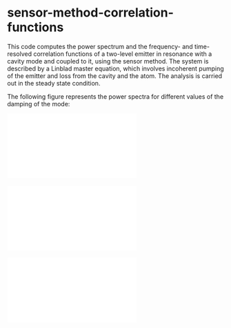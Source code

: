 # sensor-method-correlation-functions

This code computes the power spectrum and the frequency- and time-resolved correlation functions of a two-level emitter in resonance with a cavity mode and coupled to it, using the sensor method. The system is described by a Linblad master equation, which involves incoherent pumping of the emitter and loss from the cavity and the atom. The analysis is carried out in the steady state condition.

The following figure represents the power spectra for different values of the damping of the mode:

![power_spectra](power_spectrum/func_jk/ps_JC.pdf)

![g2(0)](second_order_g/frequency_resolved/g2_JC.pdf)

![g2(tau)](second_order_g/time_resolved/g2t_JC.pdf)
